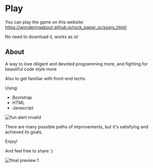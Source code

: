 # Play

You can play the game on this website:
<https://wonderingabout.github.io/rock_paper_scissors_html/>

No need to download it, works as is!

## About

A way to love diligent and devoted programming more, and fighting for beautiful code style more

Also to get familiar with front-end techs

Using:

- Bootstrap
- HTML
- Javascript

![fun alert invalid](/images/github/alert_invalid.png)

There are many possible paths of improvements, but it's satisfying and achieved its goals.

Enjoy!

And feel free to share :)

![final preview 1](/images/github/final_preview_1.png)
